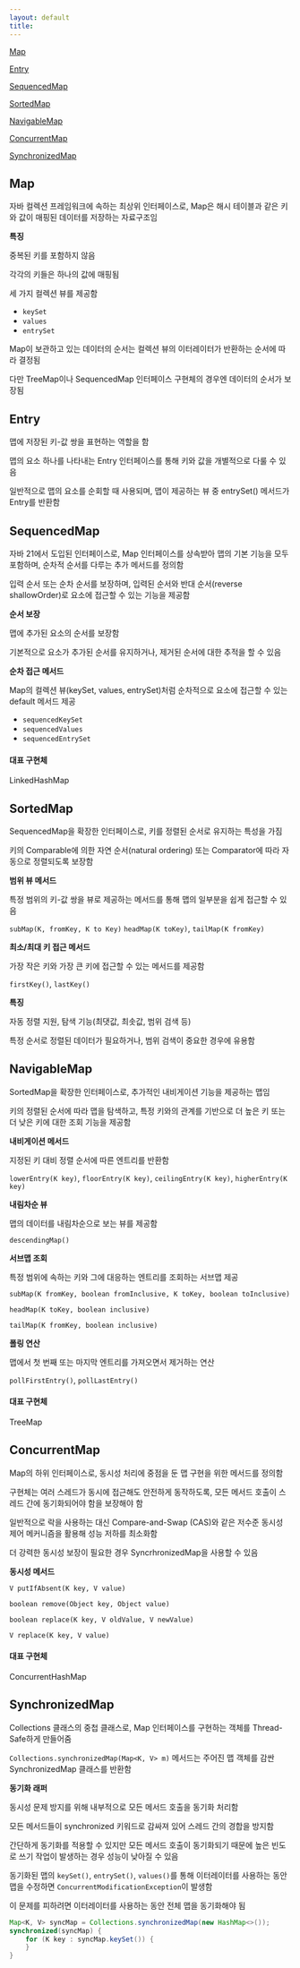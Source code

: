 ```yaml
---
layout: default
title:
---
```


[Map](#map)

[Entry](#entry)

[SequencedMap](#sequencedmap)

[SortedMap](#sortedmap)

[NavigableMap](#navigablemap)

[ConcurrentMap](#concurrentmap)

[SynchronizedMap](#synchronizedmap)

## Map

자바 컬렉션 프레임워크에 속하는 최상위 인터페이스로, Map은 해시 테이블과 같은 키와 값이 매핑된 데이터를 저장하는 자료구조임

**특징**

중복된 키를 포함하지 않음

각각의 키들은 하나의 값에 매핑됨

세 가지 컬렉션 뷰를 제공함
- `keySet`
- `values`
- `entrySet`

Map이 보관하고 있는 데이터의 순서는 컬렉션 뷰의 이터레이터가 반환하는 순서에 따라 결정됨

다만 TreeMap이나 SequencedMap 인터페이스 구현체의 경우엔 데이터의 순서가 보장됨

## Entry

맵에 저장된 키-값 쌍을 표현하는 역할을 함

맵의 요소 하나를 나타내는 Entry 인터페이스를 통해 키와 값을 개별적으로 다룰 수 있음

일반적으로 맵의 요소를 순회할 때 사용되며, 맵이 제공하는 뷰 중 entrySet() 메서드가 Entry를 반환함

## SequencedMap

자바 21에서 도입된 인터페이스로, Map 인터페이스를 상속받아 맵의 기본 기능을 모두 포함하며, 순차적 순서를 다루는 추가 메서드를 정의함

입력 순서 또는 순차 순서를 보장하며, 입력된 순서와 반대 순서(reverse shallowOrder)로 요소에 접근할 수 있는 기능을 제공함

**순서 보장**

맵에 추가된 요소의 순서를 보장함

기본적으로 요소가 추가된 순서를 유지하거나, 제거된 순서에 대한 추적을 할 수 있음

**순차 접근 메서드**

Map의 컬렉션 뷰(keySet, values, entrySet)처럼 순차적으로 요소에 접근할 수 있는 default 메서드 제공
- `sequencedKeySet`
- `sequencedValues`
- `sequencedEntrySet`

#### 대표 구현체

LinkedHashMap

## SortedMap

SequencedMap을 확장한 인터페이스로, 키를 정렬된 순서로 유지하는 특성을 가짐

키의 Comparable에 의한 자연 순서(natural ordering) 또는 Comparator에 따라 자동으로 정렬되도록 보장함

**범위 뷰 메서드**

특정 범위의 키-값 쌍을 뷰로 제공하는 메서드를 통해 맵의 일부분을 쉽게 접근할 수 있음

`subMap(K, fromKey, K to Key)` `headMap(K toKey)`, `tailMap(K fromKey)`

**최소/최대 키 접근 메서드**

가장 작은 키와 가장 큰 키에 접근할 수 있는 메서드를 제공함

`firstKey()`, `lastKey()`

**특징**

자동 정렬 지원, 탐색 기능(최댓값, 최솟값, 범위 검색 등)

특정 순서로 정렬된 데이터가 필요하거나, 범위 검색이 중요한 경우에 유용함 

## NavigableMap

SortedMap을 확장한 인터페이스로, 추가적인 내비게이션 기능을 제공하는 맵임

키의 정렬된 순서에 따라 맵을 탐색하고, 특정 키와의 관계를 기반으로 더 높은 키 또는 더 낮은 키에 대한 조회 기능을 제공함

**내비게이션 메서드**

지정된 키 대비 정렬 순서에 따른 엔트리를 반환함

`lowerEntry(K key)`, `floorEntry(K key)`, `ceilingEntry(K key)`, `higherEntry(K key)`

**내림차순 뷰**

맵의 데이터를 내림차순으로 보는 뷰를 제공함

`descendingMap()`

**서브맵 조회**

특정 범위에 속하는 키와 그에 대응하는 엔트리를 조회하는 서브맵 제공

`subMap(K fromKey, boolean fromInclusive, K toKey, boolean toInclusive)`

`headMap(K toKey, boolean inclusive)`

`tailMap(K fromKey, boolean inclusive)`

**폴링 연산**

맵에서 첫 번째 또는 마지막 엔트리를 가져오면서 제거하는 연산 

`pollFirstEntry()`, `pollLastEntry()`

#### 대표 구현체 

TreeMap

## ConcurrentMap

Map의 하위 인터페이스로, 동시성 처리에 중점을 둔 맵 구현을 위한 메서드를 정의함

구현체는 여러 스레드가 동시에 접근해도 안전하게 동작하도록, 모든 메서드 호출이 스레드 간에 동기화되어야 함을 보장해야 함

일반적으로 락을 사용하는 대신 Compare-and-Swap (CAS)와 같은 저수준 동시성 제어 메커니즘을 활용해 성능 저하를 최소화함

더 강력한 동시성 보장이 필요한 경우 SyncrhronizedMap을 사용할 수 있음

**동시성 메서드**

`V putIfAbsent(K key, V value)`

`boolean remove(Object key, Object value)`

`boolean replace(K key, V oldValue, V newValue)`

`V replace(K key, V value)`

#### 대표 구현체

ConcurrentHashMap

## SynchronizedMap

Collections 클래스의 중첩 클래스로, Map 인터페이스를 구현하는 객체를 Thread-Safe하게 만들어줌

`Collections.synchronizedMap(Map<K, V> m)` 메서드는 주어진 맵 객체를 감싼 SynchronizedMap 클래스를 반환함 

**동기화 래퍼**

동시성 문제 방지를 위해 내부적으로 모든 메서드 호출을 동기화 처리함 

모든 메서드들이 synchronized 키워드로 감싸져 있어 스레드 간의 경합을 방지함

간단하게 동기화를 적용할 수 있지만 모든 메서드 호출이 동기화되기 때문에 높은 빈도로 쓰기 작업이 발생하는 경우 성능이 낮아질 수 있음

동기화된 맵의 `keySet()`, `entrySet()`, `values()`를 통해 이터레이터를 사용하는 동안 맵을 수정하면 `ConcurrentModificationException`이 발생함

이 문제를 피하려면 이터레이터를 사용하는 동안 전체 맵을 동기화해야 됨

```java
Map<K, V> syncMap = Collections.synchronizedMap(new HashMap<>());
synchronized(syncMap) {
    for (K key : syncMap.keySet()) {
    }
}
```

